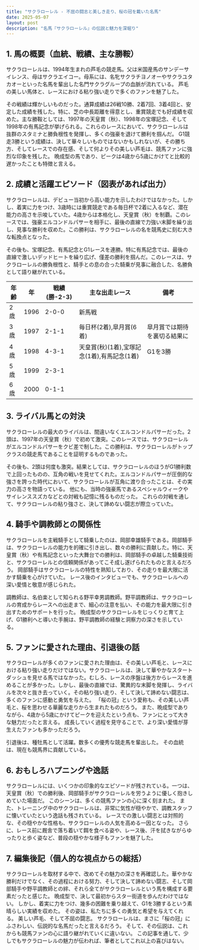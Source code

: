 ```yaml
---
title: "サクラローレル - 不屈の闘志と美しき走り、桜の冠を戴いた名馬"
date: 2025-05-07
layout: post
description: "名馬『サクラローレル』の伝説と魅力を深堀り"
---
```


## 1. 馬の概要（血統、戦績、主な勝鞍）

サクラローレルは、1994年生まれの芦毛の競走馬。父は米国産馬のサンデーサイレンス、母はサクラエイコー。母系には、名牝サクラチヨノオーやサクラユタカオーといった名馬を輩出した名門サクラグループの血脈が流れている。  芦毛の美しい馬体と、レースにおける粘り強い走りで多くのファンを魅了した。

その戦績は輝かしいものだった。通算成績は26戦10勝、2着7回、3着4回と、安定した成績を残した。特に、芝の中長距離を得意とし、重賞競走でも好成績を収めた。主な勝鞍としては、1997年の天皇賞（秋）、1998年の宝塚記念、そして1998年の有馬記念が挙げられる。これらのレースにおいて、サクラローレルは抜群のスタミナと勝負根性を発揮し、多くの強豪を退けて勝利を掴んだ。  G1競走3勝という成績は、決して華々しいものではないかもしれないが、その勝ち方、そしてレースでの存在感、そして何よりその美しい芦毛は、競馬ファンに強烈な印象を残した。  晩成型の馬であり、ピークは4歳から5歳にかけてと比較的遅かったことも特徴と言える。


## 2. 成績と活躍エピソード（図表があれば出力）

サクラローレルは、デビュー当初から高い能力を示したわけではなかった。しかし、着実に力をつけ、3歳時には重賞競走である毎日杯で2着に入るなど、潜在能力の高さを示唆していた。4歳からは本格化し、天皇賞（秋）を制覇。このレースでは、強豪エルコンドルパサーを相手に、最後の直線で力強い末脚を繰り出し、見事な勝利を収めた。この勝利は、サクラローレルの名を競馬史に刻む大きな転換点となった。

その後も、宝塚記念、有馬記念とG1レースを連勝。特に有馬記念では、最後の直線で激しいデッドヒートを繰り広げ、僅差の勝利を掴んだ。このレースは、サクラローレルの勝負根性と、騎手との息の合った騎乗が見事に融合した、名勝負として語り継がれている。

| 年齢 | 年 | 戦績(勝-2-3) | 主な出走レース | 備考 |
|---|---|---|---|---|
| 2歳 | 1996 | 2-0-0 | 新馬戦 |  |
| 3歳 | 1997 | 2-1-1 | 毎日杯(2着),皐月賞(6着) | 皐月賞では期待を裏切る結果に |
| 4歳 | 1998 | 4-3-1 | 天皇賞(秋)(1着),宝塚記念(1着),有馬記念(1着) | G1を3勝 |
| 5歳 | 1999 | 2-3-1 |  |  |
| 6歳 | 2000 | 0-1-1 |  |  |


## 3. ライバル馬との対決

サクラローレルの最大のライバルは、間違いなくエルコンドルパサーだった。2頭は、1997年の天皇賞（秋）で初めて激突。このレースでは、サクラローレルがエルコンドルパサーをクビ差で制した。この勝利は、サクラローレルがトップクラスの競走馬であることを証明するものであった。

その後も、2頭は何度も激突。結果としては、サクラローレルのほうがG1勝利数で上回ったものの、互角の戦いを見せてくれた。エルコンドルパサーが圧倒的な強さを誇った時代において、サクラローレルが互角に渡り合ったことは、その実力の高さを物語っている。  他にも、当時の強豪馬であるスペシャルウィークやサイレンススズカなどとの対戦も記憶に残るものだった。  これらの対戦を通して、サクラローレルの粘り強さと、決して諦めない闘志が際立っていた。


## 4. 騎手や調教師との関係性

サクラローレルを主戦騎手として騎乗したのは、岡部幸雄騎手である。岡部騎手は、サクラローレルの能力を的確に引き出し、数々の勝利に貢献した。特に、天皇賞（秋）や有馬記念といった大舞台での勝利は、岡部騎手の卓越した騎乗技術と、サクラローレルとの信頼関係があってこそ成し遂げられたものと言えるだろう。  岡部騎手はサクラローレルの特性を熟知しており、その走りを最大限に活かす騎乗を心がけていた。  レース後のインタビューでも、サクラローレルへの深い愛情と敬意が感じられた。

調教師は、名伯楽として知られる野平幸男調教師。野平調教師は、サクラローレルの育成からレースへの出走まで、細心の注意を払い、その能力を最大限に引き出すためのサポートを行った。  晩成型のサクラローレルをじっくりと育て上げ、G1勝利へと導いた手腕は、野平調教師の経験と洞察力の深さを示している。


## 5. ファンに愛された理由、引退後の話

サクラローレルが多くのファンに愛された理由は、その美しい芦毛と、レースにおける粘り強い走りだけではない。サクラローレルは、決して華やかなスタートダッシュを見せる馬ではなかった。むしろ、レースの序盤は後方からレースを進めることが多かった。しかし、最後の直線では、驚異的な末脚を発揮し、ライバルを次々と抜き去っていく。その粘り強い走り、そして決して諦めない闘志は、多くのファンに感動と勇気を与えた。  「桜の冠」という愛称も、その美しい芦毛と、桜を思わせる華麗な走りから生まれたものだろう。  また、晩成型でありながら、4歳から5歳にかけてピークを迎えたという点も、ファンにとって大きな魅力だったと言える。  成長していく過程を見守ることで、より深い愛情が芽生えたファンも多かっただろう。

引退後は、種牡馬として活躍。数多くの優秀な競走馬を輩出した。  その血統は、現在も競馬界に貢献している。


## 6. おもしろハプニングや逸話

サクラローレルには、いくつかの印象的なエピソードが残されている。一つは、天皇賞（秋）での勝利後、岡部騎手がサクラローレルを労うように優しく抱きしめていた場面だ。  このシーンは、多くの競馬ファンの心に深く刻まれた。  また、トレーニング中のサクラローレルは、非常に気性が穏やかで、調教スタッフに懐いていたという逸話も残されている。  レースでの激しい闘志とは対照的な、その穏やかな性格も、サクラローレルの人気を高める一因となった。  さらに、レース前に厩舎で落ち着いて餌を食べる姿や、レース後、汗を拭きながらゆったりと歩く姿など、普段の穏やかな様子もファンを魅了した。


## 7. 編集後記（個人的な視点からの総括）

サクラローレルを取材する中で、改めてその魅力の深さを再確認した。華やかな勝利だけでなく、その過程における努力、そして決して諦めない闘志、そして岡部騎手や野平調教師との絆、それら全てがサクラローレルという馬を構成する要素だったと感じた。  晩成型で、決して最初からスター街道を歩んだわけではない。  しかし、着実に力をつけ、幾多の困難を乗り越えて、G1を3勝するという素晴らしい実績を収めた。  その姿は、私たちに多くの勇気と希望を与えてくれる。  美しい芦毛、そして不屈の闘志。  サクラローレルは、まさに「桜の冠」にふさわしい、伝説的な名馬だったと言えるだろう。  そして、その伝説は、これからも競馬ファンの心に語り継がれていくに違いない。  この記事を通して、少しでもサクラローレルの魅力が伝われば、筆者としてこれ以上の喜びはない。
